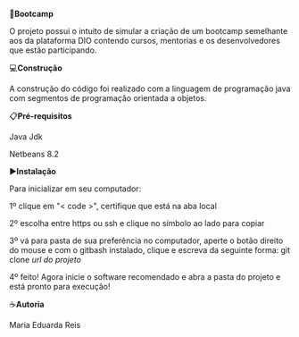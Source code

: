 🎯**Bootcamp**

O projeto possui o intuito de simular a criação de um bootcamp semelhante
aos da plataforma DIO contendo cursos, mentorias e os desenvolvedores que
estão participando.

💻**Construção**

A construção do código foi realizado com a linguagem de programação java
com segmentos de programação orientada a objetos.

📋**Pré-requisitos**

Java Jdk

Netbeans 8.2

▶️**Instalação**

Para inicializar em seu computador:

1º clique em "< code >", certifique que está na aba local

2º escolha entre https ou ssh e clique no símbolo ao lado para copiar

3º vá para pasta de sua preferência no computador, aperte o botão direito do mouse e com o gitbash
instalado, clique e escreva da seguinte forma: git clone *url do projeto*

4º feito! Agora inicie o software recomendado e abra a pasta do projeto e está pronto para execução!

☕**Autoria**

Maria Eduarda Reis




